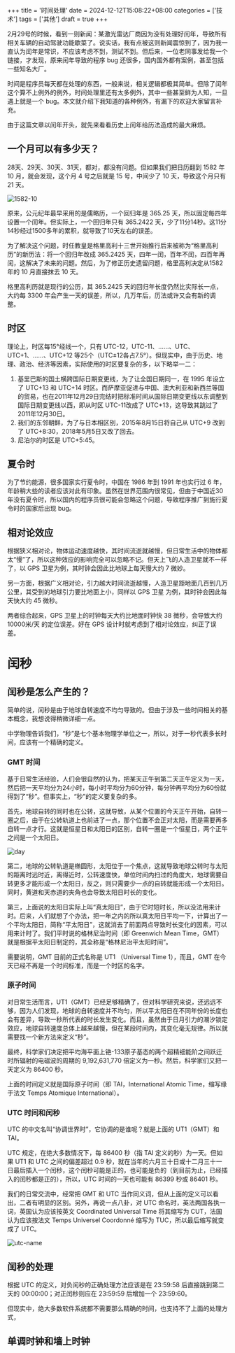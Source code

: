 +++
title = '时间处理'
date = 2024-12-12T15:08:22+08:00
categories = ['技术']
tags = ['其他']
draft = true
+++

2月29号的时候，看到一则新闻：某激光雷达厂商因为没有处理好闰年，导致所有相关车辆的自动驾驶功能歇菜了。说实话，我有点被这则新闻震惊到了，因为我一直认为闰年是常识，不应该考虑不到，测试不到。但后来，一位老同事发给我一个链接，才发现，原来闰年导致的程序 bug 还很多，国内国外都有案例，甚至包括一些知名大厂。

时间是程序员每天都在处理的东西，一般来说，相关逻辑都极其简单。但除了闰年这个算不上例外的例外，时间处理里还有太多例外，其中一些甚至鲜为人知，一旦遇上就是一个 bug。本文就介绍下我知道的各种例外，有漏下的欢迎大家留言补充。

由于这篇文章以闰年开头，就先来看看历史上闰年给历法造成的最大麻烦。

## 一个月可以有多少天？

28天、29天、30天、31天，都对，都没有问题。但如果我们把日历翻到 1582 年 10 月，就会发现，这个月 4 号之后就是 15 号，中间少了 10 天，导致这个月只有 21 天。

![1582-10](1582-10.png)

原来，公元纪年最早采用的是儒略历，一个回归年是 365.25 天，所以固定每四年设置一个闰年。但实际上，一个回归年只有 365.2422 天，少了11分14秒。这11分14秒经过1500多年的累积，就导致了10天左右的误差。

为了解决这个问题，时任教皇是格里高利十三世开始推行后来被称为“格里高利历”的新历法：将一个回归年改成 365.2425 天，四年一闰，百年不闰，四百年再闰，这解决了未来的问题。然后，为了修正历史遗留问题，格里高利决定从1582 年的 10 月直接抹去 10 天。

格里高利历就是现行的公历，其 365.2425 天的回归年长度仍然比实际长一点，大约每 3300 年会产生一天的误差，所以，几万年后，历法或许又会有新的调整。

## 时区

理论上，时区每15°经线一个，只有 UTC-12，UTC-11、……、UTC、UTC+1、……、UTC+12 等25个（UTC±12各占7.5°）。但现实中，由于历史、地理、政治、经济等因素，实际使用的时区要复杂的多，以下略举一二：

1. 基里巴斯的国土横跨国际日期变更线，为了让全国日期同一，在 1995 年设立了 UTC+13 和 UTC+14 时区。而萨摩亚促进与中国、澳大利亚和新西兰等国的贸易，也在2011年12月29日完结时把标准时间从国际日期变更线以东调整到国际日期变更线以西，即从时区 UTC-11改成了 UTC+13，这导致其跳过了2011年12月30日。
2. 我们的东邻朝鲜，为了与日本相区别，2015年8月15日将自己从 UTC+9 改到了 UTC+8:30，2018年5月5日又改了回去。
3. 尼泊尔的时区是 UTC+5:45。

## 夏令时

为了节约能源，很多国家实行夏令时，中国在 1986 年到 1991 年也实行过 6 年，年龄稍大些的读者应该对此有印象。虽然在世界范围内很常见，但由于中国近30年没有夏令时，所以国内的程序员很可能会忽略这个问题，导致程序推广到施行夏令时的国家后出现 bug。

## 相对论效应

根据狭义相对论，物体运动速度越快，其时间流逝就越慢，但日常生活中的物体都太“慢”了，所以这种效应的影响完全可以忽略不记。但天上飞的人造卫星就不一样了，以 GPS 卫星为例，其时钟会因此比地球上每天慢大约 7 微妙。

另一方面，根据广义相对论，引力越大时间流逝越慢，人造卫星距地面几百到几万公里，其受到的地球引力要比地面上小，同样以 GPS 卫星 为例，其时钟会因此每天快大约 45 微秒。

两者综合起来，GPS 卫星上的时钟每天大约比地面时钟快 38 微秒，会导致大约 10000米/天 的定位误差。好在 GPS 设计时就考虑到了相对论效应，纠正了误差。

# 闰秒

## 闰秒是怎么产生的？

简单的说，闰秒是由于地球自转速度不均匀导致的。但由于涉及一些时间相关的基本概念，我想说得稍微详细一点。

中学物理告诉我们，“秒”是七个基本物理学单位之一，所以，对于一秒代表多长时间，应该有一个精确的定义。

### GMT 时间

基于日常生活经验，人们会很自然的认为，把某天正午到第二天正午定义为一天，然后把一天平均分为24小时，每小时平均分为60分钟，每分钟再平均分为60份就得到了“秒”。但事实上，“秒”的定义要复杂的多。

首先，地球自转的同时也在公转，这就导致，从某个位置的今天正午开始，自转一圈之后，由于在公转轨道上也前进了一点，那个位置不会正对太阳，而是需要再多自转一点才行。这就是恒星日和太阳日的区别，自转一圈是一个恒星日，两个正午之间是一个太阳日。

![day](day.png)

第二，地球的公转轨道是椭圆形，太阳位于一个焦点，这就导致地球公转时与太阳的距离时远时近，离得近时，公转速度快，单位时间内扫过的角度大，地球需要自转更多才能形成一个太阳日，反之，则只需要少一点的自转就能形成一个太阳日。同时，黄道和天赤道的夹角也会导致太阳日时长的变化。

第三，上面说的太阳日实际上叫“真太阳日”，由于它时短时长，所以没法用来计时。后来，人们就想了个办法，把一年之内的所以真太阳日平均一下，计算出了一个平均太阳日，简称“平太阳日”，这就消去了前面两点导致时长变化的因素，可以用来计时了。我们平时说的格林尼治时间（即 Greenwich Mean Time，GMT）就是根据平太阳日制定的，其全称是“格林尼治平太阳时间”。

需要说明，GMT 目前的正式名称是 UT1 （Universal Time 1），而且，GMT 在今天已经不再是一个时间标准，而是一个时区的名字。

### 原子时间

对日常生活而言，UT1（GMT）已经足够精确了，但对科学研究来说，还远远不够，因为人们发现，地球的自转速度并不均匀，所以平太阳日在不同年份的长度也会有差异，导致一秒所代表的时长发生变化。而且，虽然由于日月引力的潮汐锁定效应，地球自转速度总体上越来越慢，但在某段时间内，其变化毫无规律。所以就需要找一个新方法来定义“秒”。

最终，科学家们决定把平均海平面上铯-133原子基态的两个超精细能阶之间跃迁时所辐射的电磁波的周期的 9,192,631,770 倍定义为一秒。然后，科学家们又把一天定义为 86400 秒。

上面的时间定义就是国际原子时间（即 TAI，International Atomic Time，缩写缘于法文 Temps Atomique International）。

### UTC 时间和闰秒

UTC 的中文名叫“协调世界时”，它协调的是谁呢？就是上面的 UT1（GMT）和 TAI。

UTC 规定，在绝大多数情况下，每 86400 秒（指 TAI 定义的秒）为一天。但如果 UT1 和 UTC 之间的偏差超过 0.9 秒，就在当年的六月三十日或十二月三十一日最后插入一个闰秒，这个闰秒可能是正的，也可能是负的（到目前为止，已经插入的闰秒都是正的），所以，UTC 时间的一天也可能有 86399 秒或 86401 秒。

我们的日常交流中，经常把 GMT 和 UTC 当作同义词，但从上面的定义可以看出，二者有明显的区别。另外，再说一点八卦，对 UTC 命名时，英法两国各执一词，英国认为应该按英文 Coordinated Universal Time 将其缩写为 CUT，法国认为应该按法文 Temps Universel Coordonné 缩写为 TUC，所以最后缩写就变成了 UTC。

![utc-name](utc-name.png)

## 闰秒的处理

根据 UTC 的定义，对负闰秒的正确处理方法应该是在 23:59:58 后直接跳到第二天的 00:00:00；对正闰秒则应在 23:59:59 后增加一个 23:59:60。

但现实中，绝大多数软件系统都不需要那么精确的时间，也支持不了上面的处理方式，

## 单调时钟和墙上时钟